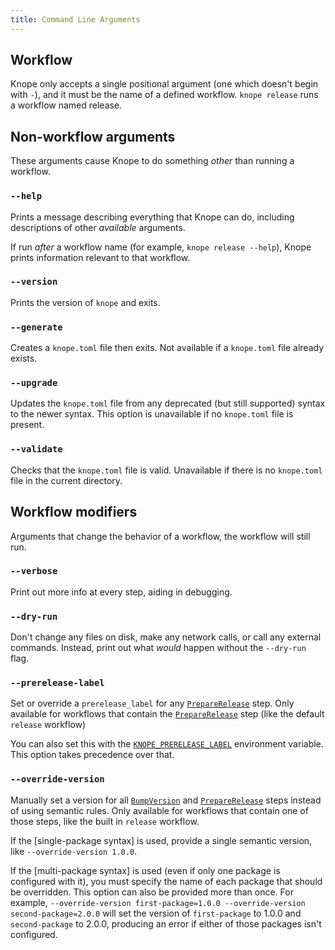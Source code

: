 ```yaml
---
title: Command Line Arguments
---
```


## Workflow

Knope only accepts a single positional argument (one which doesn't begin with `-`),
and it must be the name of a defined workflow. `knope release` runs a workflow named release.

## Non-workflow arguments

These arguments cause Knope to do something _other_ than running a workflow.

### `--help`

Prints a message describing everything that Knope can do, including descriptions of other _available_ arguments.

If run _after_ a workflow name (for example, `knope release --help`), Knope prints information relevant to that workflow.

### `--version`

Prints the version of `knope` and exits.

### `--generate`

Creates a `knope.toml` file then exits. Not available if a `knope.toml` file already exists.

### `--upgrade`

Updates the `knope.toml` file from any deprecated (but still supported) syntax to the newer syntax.
This option is unavailable if no `knope.toml` file is present.

### `--validate`

Checks that the `knope.toml` file is valid. Unavailable if there is no `knope.toml` file in the current directory.

## Workflow modifiers

Arguments that change the behavior of a workflow, the workflow will still run.

### `--verbose`

Print out more info at every step, aiding in debugging.

### `--dry-run`

Don't change any files on disk, make any network calls, or call any external commands.
Instead, print out what _would_ happen without the `--dry-run` flag.

### `--prerelease-label`

Set or override a `prerelease_label` for any [`PrepareRelease`] step.
Only available for workflows that contain the [`PrepareRelease`] step (like the default `release` workflow)

You can also set this with the [`KNOPE_PRERELEASE_LABEL`](/reference/environment-variables#knope_prerelease_label) environment variable.
This option takes precedence over that.

### `--override-version`

Manually set a version for all [`BumpVersion`] and [`PrepareRelease`] steps instead of using semantic rules.
Only available for workflows that contain one of those steps, like the built in `release` workflow.

If the [single-package syntax] is used, provide a single semantic version, like `--override-version 1.0.0`.

If the [multi-package syntax] is used (even if only one package is configured with it),
you must specify the name of each package that should be overridden.
This option can also be provided more than once.
For example, `--override-version first-package=1.0.0 --override-version second-package=2.0.0`
will set the version of `first-package` to 1.0.0 and `second-package` to 2.0.0,
producing an error if either of those packages isn't configured.

[`BumpVersion`]: /reference/config-file/steps/bump-version
[`PrepareRelease`]: /reference/config-file/steps/prepare-release
